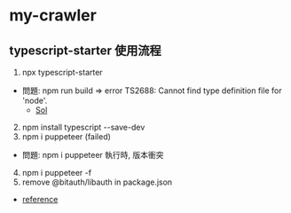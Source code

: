 # my-crawler

## typescript-starter 使用流程

1. npx typescript-starter

- 問題: npm run build => error TS2688: Cannot find type definition file for 'node'.
  - [Sol](https://github.com/bitjson/typescript-starter/issues/248)

2. npm install typescript --save-dev
3. npm i puppeteer (failed)

- 問題: npm i puppeteer 執行時, 版本衝突

4. npm i puppeteer -f
5. remove @bitauth/libauth in package.json

- [reference](https://github.com/bitjson/typescript-starter/issues/250)
